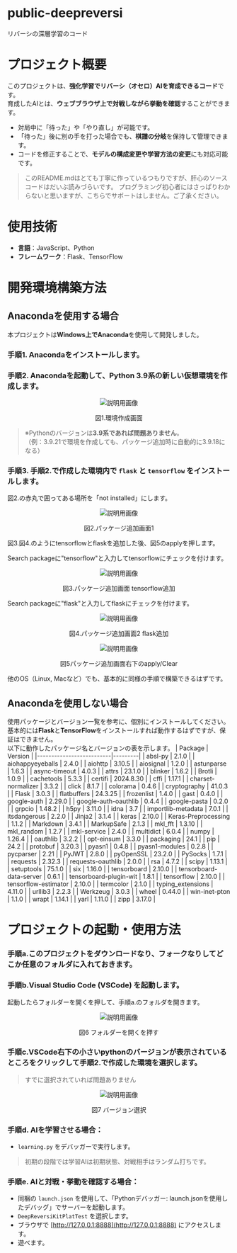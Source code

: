# public-deepreversi
リバーシの深層学習のコード
# プロジェクト概要

このプロジェクトは、**強化学習でリバーシ（オセロ）AIを育成できるコード**です。  
育成したAIとは、**ウェブブラウザ上で対戦しながら挙動を確認**することができます。

- 対局中に「待った」や「やり直し」が可能です。
- 「待った」後に別の手を打った場合でも、**棋譜の分岐**を保持して管理できます。
- コードを修正することで、**モデルの構成変更や学習方法の変更**にも対応可能です。
> このREADME.mdはとても丁寧に作っているつもりですが、肝心のソースコードはだいぶ読みづらいです。
> プログラミング初心者にはさっぱりわからないと思いますが、こちらでサポートはしません。ご了承ください。
# 使用技術

- **言語**：JavaScript、Python
- **フレームワーク**：Flask、TensorFlow

# 開発環境構築方法

## Anacondaを使用する場合

本プロジェクトは**Windows上でAnaconda**を使用して開発しました。

### 手順1. Anacondaをインストールします。
### 手順2. Anacondaを起動して、Python 3.9系の新しい仮想環境を作成します。
<p align="center">
 <img src="/README_images/005.png" alt="説明用画像" />
</p>
<p align="center">図1.環境作成画面</p>


> ※Pythonのバージョンは**3.9系であれば問題ありません**。  
> （例：3.9.21で環境を作成しても、パッケージ追加時に自動的に3.9.18になる）
### 手順3. 手順2.で作成した環境内で `flask` と `tensorflow` をインストールします。

図2.の赤丸で囲ってある場所を「not installed」にします。
<p align="center">
 <img src="/README_images/015.png" alt="説明用画像" />
</p>
<p align="center">図2.パッケージ追加画面1</p>

図3.図4.のようにtensorflowとflaskを追加した後、図5のapplyを押します。

Search packageに"tensorflow"と入力してtensorflowにチェックを付けます。
<p align="center">
 <img src="/README_images/025.png" alt="説明用画像" />
</p>
<p align="center">図3.パッケージ追加画面 tensorflow追加</p>

Search packageに"flask"と入力してflaskにチェックを付けます。
<p align="center">
 <img src="/README_images/035.png" alt="説明用画像" />
</p>
<p align="center">図4.パッケージ追加画面2 flask追加</p>

<p align="center">
 <img src="/README_images/045.png" alt="説明用画像" />
</p>
<p align="center">図5パッケージ追加画面右下のapply/Clear</p>

他のOS（Linux, Macなど）でも、基本的に同様の手順で構築できるはずです。

## Anacondaを使用しない場合

使用パッケージとバージョン一覧を参考に、個別にインストールしてください。  
基本的には**Flask**と**TensorFlow**をインストールすれば動作するはずですが、保証はできません。  
以下に動作したパッケージ名とバージョンの表を示します。
| Package                 | Version |
|--------------------------|---------|
| absl-py                  | 2.1.0   |
| aiohappyeyeballs         | 2.4.0   |
| aiohttp                  | 3.10.5  |
| aiosignal                | 1.2.0   |
| astunparse               | 1.6.3   |
| async-timeout            | 4.0.3   |
| attrs                    | 23.1.0  |
| blinker                  | 1.6.2   |
| Brotli                   | 1.0.9   |
| cachetools               | 5.3.3   |
| certifi                  | 2024.8.30 |
| cffi                     | 1.17.1  |
| charset-normalizer       | 3.3.2   |
| click                    | 8.1.7   |
| colorama                 | 0.4.6   |
| cryptography             | 41.0.3  |
| Flask                    | 3.0.3   |
| flatbuffers              | 24.3.25 |
| frozenlist               | 1.4.0   |
| gast                     | 0.4.0   |
| google-auth              | 2.29.0  |
| google-auth-oauthlib     | 0.4.4   |
| google-pasta             | 0.2.0   |
| grpcio                   | 1.48.2  |
| h5py                     | 3.11.0  |
| idna                     | 3.7     |
| importlib-metadata       | 7.0.1   |
| itsdangerous             | 2.2.0   |
| Jinja2                   | 3.1.4   |
| keras                    | 2.10.0  |
| Keras-Preprocessing      | 1.1.2   |
| Markdown                 | 3.4.1   |
| MarkupSafe               | 2.1.3   |
| mkl_fft                  | 1.3.10  |
| mkl_random               | 1.2.7   |
| mkl-service              | 2.4.0   |
| multidict                | 6.0.4   |
| numpy                    | 1.26.4  |
| oauthlib                 | 3.2.2   |
| opt-einsum               | 3.3.0   |
| packaging                | 24.1    |
| pip                      | 24.2    |
| protobuf                 | 3.20.3  |
| pyasn1                   | 0.4.8   |
| pyasn1-modules           | 0.2.8   |
| pycparser                | 2.21    |
| PyJWT                    | 2.8.0   |
| pyOpenSSL                | 23.2.0  |
| PySocks                  | 1.7.1   |
| requests                 | 2.32.3  |
| requests-oauthlib        | 2.0.0   |
| rsa                      | 4.7.2   |
| scipy                    | 1.13.1  |
| setuptools               | 75.1.0  |
| six                      | 1.16.0  |
| tensorboard              | 2.10.0  |
| tensorboard-data-server  | 0.6.1   |
| tensorboard-plugin-wit   | 1.8.1   |
| tensorflow               | 2.10.0  |
| tensorflow-estimator     | 2.10.0  |
| termcolor                | 2.1.0   |
| typing_extensions        | 4.11.0  |
| urllib3                  | 2.2.3   |
| Werkzeug                 | 3.0.3   |
| wheel                    | 0.44.0  |
| win-inet-pton            | 1.1.0   |
| wrapt                    | 1.14.1  |
| yarl                     | 1.11.0  |
| zipp                     | 3.17.0  |


# プロジェクトの起動・使用方法

### 手順a.このプロジェクトをダウンロードなり、フォークなりしてどこか任意のフォルダに入れておきます。
### 手順b.Visual Studio Code (VSCode) を起動します。
起動したらフォルダーを開くを押して、手順a.のフォルダを開きます。
<p align="center">
 <img src="/README_images/055.png" alt="説明用画像" />
</p>
<p align="center">図6 フォルダーを開くを押す</p>

### 手順c.VSCode右下の小さいpythonのバージョンが表示されているところをクリックして手順2.で作成した環境を選択します。
> すでに選択されていれば問題ありません
<p align="center">
 <img src="/README_images/065.png" alt="説明用画像" />
</p>
<p align="center">図7 バージョン選択</p>


### 手順d. **AIを学習させる場合**：
   - `learning.py` をデバッガーで実行します。
> 初期の段階では学習AIは初期状態、対戦相手はランダム打ちです。
### 手順e. **AIと対戦・挙動を確認する場合**：
   - 同梱の `launch.json` を使用して、「Pythonデバッガー: launch.jsonを使用したデバッグ」でサーバーを起動します。
   - `DeepReversiKitPlatTest` を選択します。
   - ブラウザで [http://127.0.0.1:8888](http://127.0.0.1:8888) にアクセスします。
   - 遊べます。
